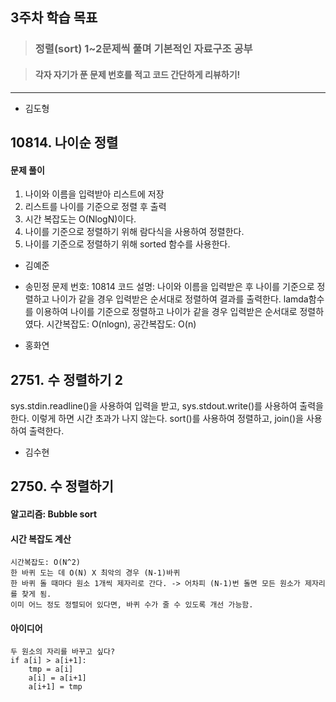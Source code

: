 ## 3주차 학습 목표
> ### 정렬(sort) 1~2문제씩 풀며 기본적인 자료구조 공부

> #### 각자 자기가 푼 문제 번호를 적고 코드 간단하게 리뷰하기! 

***
* 김도형  
## 10814. 나이순 정렬
#### 문제 풀이
1. 나이와 이름을 입력받아 리스트에 저장
2. 리스트를 나이를 기준으로 정렬 후 출력 
3. 시간 복잡도는 O(NlogN)이다.
4.  나이를 기준으로 정렬하기 위해 람다식을 사용하여 정렬한다.
5. 나이를 기준으로 정렬하기 위해 sorted 함수를 사용한다.

* 김예준

* 송민정
    문제 번호: 10814
    코드 설명: 나이와 이름을 입력받은 후 나이를 기준으로 정렬하고 나이가 같을 경우 입력받은 순서대로 정렬하여 결과를 출력한다. 
    lamda함수를 이용하여 나이를 기준으로 정렬하고 나이가 같을 경우 입력받은 순서대로 정렬하였다.
    시간복잡도: O(nlogn), 공간복잡도: O(n)

* 홍화연
## 2751. 수 정렬하기 2
sys.stdin.readline()을 사용하여 입력을 받고, sys.stdout.write()를 사용하여 출력을 한다.
이렇게 하면 시간 초과가 나지 않는다.
sort()를 사용하여 정렬하고, join()을 사용하여 출력한다.

* 김수현
## 2750. 수 정렬하기
#### 알고리즘: Bubble sort
#### 시간 복잡도 계산
    시간복잡도: O(N^2)
    한 바퀴 도는 데 O(N) X 최악의 경우 (N-1)바퀴
    한 바퀴 돌 때마다 원소 1개씩 제자리로 간다. -> 어차피 (N-1)번 돌면 모든 원소가 제자리를 찾게 됨.
    이미 어느 정도 정렬되어 있다면, 바퀴 수가 줄 수 있도록 개선 가능함.
#### 아이디어
    두 원소의 자리를 바꾸고 싶다?
    if a[i] > a[i+1]:
        tmp = a[i]
        a[i] = a[i+1]
        a[i+1] = tmp